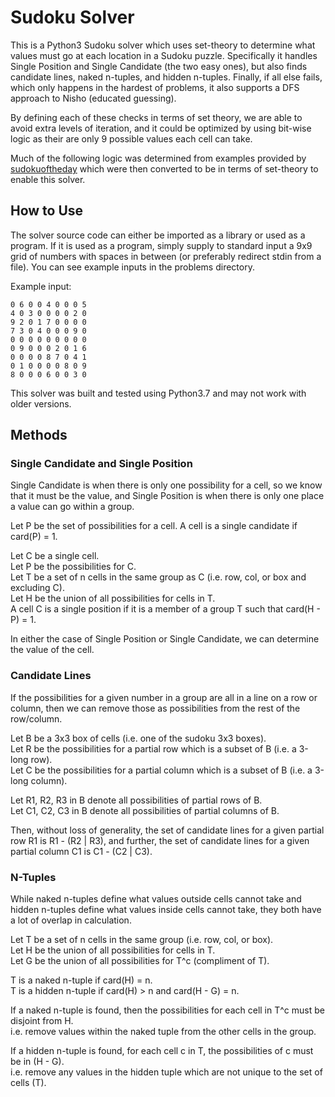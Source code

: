 # Sudoku Solver
This is a Python3 Sudoku solver which uses set-theory to determine what values must go at each location
in a Sudoku puzzle. Specifically it handles Single Position and Single Candidate (the two easy ones), but
also finds candidate lines, naked n-tuples, and hidden n-tuples. Finally, if all else fails, which only
happens in the hardest of problems, it also supports a DFS approach to Nisho (educated guessing).

By defining each of these checks in terms of set theory, we are able to avoid extra levels of
iteration, and it could be optimized by using bit-wise logic as their are only 9 possible values each
cell can take.

Much of the following logic was determined from examples provided by
[sudokuoftheday](https://www.sudokuoftheday.com/techniques/) which were then converted to be in terms of
set-theory to enable this solver.

## How to Use
The solver source code can either be imported as a library or used as a program. If it is used as a
program, simply supply to standard input a 9x9 grid of numbers with spaces in between (or preferably
redirect stdin from a file). You can see example inputs in the problems directory.

Example input:
```text
0 6 0 0 4 0 0 0 5
4 0 3 0 0 0 0 2 0
9 2 0 1 7 0 0 0 0
7 3 0 4 0 0 0 9 0
0 0 0 0 0 0 0 0 0
0 9 0 0 0 2 0 1 6
0 0 0 0 8 7 0 4 1
0 1 0 0 0 0 8 0 9
8 0 0 0 6 0 0 3 0
```

This solver was built and tested using Python3.7 and may not work with older versions.

## Methods

### Single Candidate and Single Position
Single Candidate is when there is only one possibility for a cell, so we know that it must be the value,
and Single Position is when there is only one place a value can go within a group.

Let P be the set of possibilities for a cell.
A cell is a single candidate if card(P) = 1.

Let C be a single cell.  
Let P be the possibilities for C.  
Let T be a set of n cells in the same group as C (i.e. row, col, or box and excluding C).  
Let H be the union of all possibilities for cells in T.  
A cell C is a single position if it is a member of a group T such that card(H - P) = 1.

In either the case of Single Position or Single Candidate, we can determine the value of the cell.


### Candidate Lines
If the possibilities for a given number in a group are all in a line on a row or column, then we can
remove those as possibilities from the rest of the row/column.

Let B be a 3x3 box of cells (i.e. one of the sudoku 3x3 boxes).  
Let R be the possibilities for a partial row which is a subset of B (i.e. a 3-long row).  
Let C be the possibilities for a partial column which is a subset of B (i.e. a 3-long column).

Let R1, R2, R3 in B denote all possibilities of partial rows of B.  
Let C1, C2, C3 in B denote all possibilities of partial columns of B.

Then, without loss of generality, the set of candidate lines for a given partial row R1 is
R1 - (R2 | R3), and further, the set of candidate lines for a given partial column C1 is C1 - (C2 | C3).


### N-Tuples
While naked n-tuples define what values outside cells cannot take and hidden n-tuples define what values
inside cells cannot take, they both have a lot of overlap in calculation.

Let T be a set of n cells in the same group (i.e. row, col, or box).  
Let H be the union of all possibilities for cells in T.  
Let G be the union of all possibilities for T^c (compliment of T).

T is a naked n-tuple if card(H) = n.  
T is a hidden n-tuple if card(H) > n and card(H - G) = n.

If a naked n-tuple is found, then the possibilities for each cell in T^c must be disjoint from H.  
i.e. remove values within the naked tuple from the other cells in the group.

If a hidden n-tuple is found, for each cell c in T, the possibilities of c must be in (H - G).  
i.e. remove any values in the hidden tuple which are not unique to the set of cells (T).